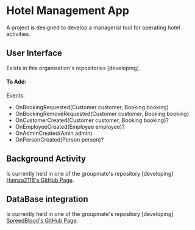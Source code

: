 # Hotel Management App

A project is designed to develop a managerial tool for operating hotel activities. 

## User Interface
Exists in this organisation's repositories [developing].
#### To Add:
Events:

  - OnBookingRequested(Customer customer, Booking booking)
  - OnBookingRemoveRequested(Customer customer, Booking booking)
  - OnCustomerCreated(Customer customer, Booking booking)?
  - OnEmployeeCreated(Employee employee)?
  - OnAdminCreated(Amin admin)
  - OnPersonCreated(Person person)?
  
  
## Background Activity
Is currently held in one of the groupmate's repository [developing] [Hamza2116's GitHub Page](https://github.com/Hamza2116/Hotel_Management/tree/master/src/hkr).


## DataBase integration
Is currently held in one of the groupmate's repository [developing] [SpreedBlood's GitHub Page](https://github.com/SpreedBlood?utf8=%E2%9C%93&tab=repositories&q=&type=&language=java).